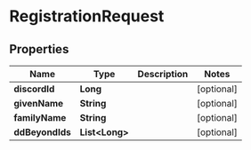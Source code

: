 

# RegistrationRequest

## Properties

Name | Type | Description | Notes
------------ | ------------- | ------------- | -------------
**discordId** | **Long** |  |  [optional]
**givenName** | **String** |  |  [optional]
**familyName** | **String** |  |  [optional]
**ddBeyondIds** | **List&lt;Long&gt;** |  |  [optional]



